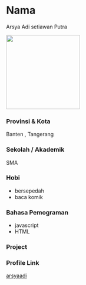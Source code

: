 # Nama
Arsya Adi setiawan Putra

<img src="https://static.vecteezy.com/system/resources/thumbnails/000/439/863/small/Basic_Ui__28186_29.jpg" width="200" height="200" align="center"/>

### Provinsi & Kota

Banten , Tangerang

### Sekolah / Akademik
SMA


### Hobi

- bersepedah
- baca komik


### Bahasa Pemograman 

- javascript
- HTML

### Project



### Profile Link

[arsyaadi](https://github.com/arsyaadi)
